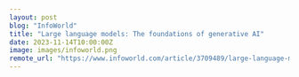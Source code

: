 ```yaml
---
layout: post
blog: "InfoWorld"
title: "Large language models: The foundations of generative AI"
date: 2023-11-14T10:00:00Z
image: images/infoworld.png
remote_url: "https://www.infoworld.com/article/3709489/large-language-models-the-foundations-of-generative-ai.html#tk.rss_applicationdevelopment"
---
```

